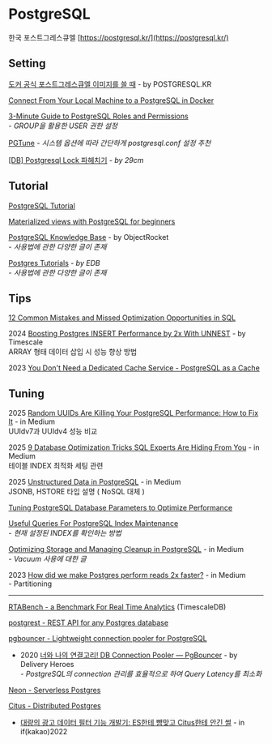 # PostgreSQL

한국 포스트그레스큐엘 [https://postgresql.kr/](https://postgresql.kr/)

## Setting

[도커 공식 포스트그레스큐엘 이미지를 쓸 때](https://postgresql.kr/blog/when_useing_docker_official_postgres_image.html) - by POSTGRESQL.KR

[Connect From Your Local Machine to a PostgreSQL in Docker](https://medium.com/better-programming/connect-from-local-machine-to-postgresql-docker-container-f785f00461a7)

[3-Minute Guide to PostgreSQL Roles and Permissions](https://medium.com/people-ai-engineering/3-minute-guide-to-postgresql-roles-and-permissions-3f2d80f1a5b8)\
&#x20; \-  _GROUP을 활용한 USER 권한 설정_

[PGTune](https://pgtune.leopard.in.ua/#/) _- 시스템 옵션에 따라 간단하게 postgresql.conf 설정 추천_

[\[DB\] Postgresql Lock 파헤치기](https://medium.com/29cm/db-postgresql-lock-%ED%8C%8C%ED%97%A4%EC%B9%98%EA%B8%B0-57d37ebe057) _- by 29cm_

## Tutorial

[PostgreSQL Tutorial](http://www.postgresqltutorial.com)

[Materialized views with PostgreSQL for beginners](https://medium.com/jobteaser-dev-team/materialized-views-with-postgresql-for-beginners-9809483db35f)

[PostgreSQL Knowledge Base](https://kb.objectrocket.com/category/postgresql) - by ObjectRocket\
&#x20; \-  _사용법에 관한 다양한 글이 존재_

[Postgres Tutorials](https://www.enterprisedb.com/postgres-tutorials) _- by EDB_\
&#x20; _-  사용법에 관한 다양한 글이 존재_

## Tips

[12 Common Mistakes and Missed Optimization Opportunities in SQL](https://hakibenita.com/sql-dos-and-donts)

2024 [Boosting Postgres INSERT Performance by 2x With UNNEST](https://www.timescale.com/blog/boosting-postgres-insert-performance) - by Timescale\
&#x20; ARRAY 형태 데이터 삽입 시 성능 향상 방법

2023 [You Don't Need a Dedicated Cache Service - PostgreSQL as a Cache](https://martinheinz.dev/blog/105)



## Tuning

2025 [Random UUIDs Are Killing Your PostgreSQL Performance: How to Fix It](https://medium.com/@shaileshkumarmishra/random-uuids-are-killing-your-postgresql-performance-how-to-fix-it-d8f7aaa0b2c5) - in Medium\
&#x20; UUIdv7과 UUIdv4 성능 비교

2025 [9 Database Optimization Tricks SQL Experts Are Hiding From You](https://medium.com/hack-the-stack/9-database-optimization-tricks-sql-experts-are-hiding-from-you-40834c93be86) - in Medium\
&#x20; 테이블 INDEX 최적화 세팅 관련

2025 [Unstructured Data in PostgreSQL](https://medium.com/@tihomir.manushev/unstructured-data-in-postgresql-9af788b40b94) - in Medium\
&#x20; JSONB, HSTORE 타입 설명 ( NoSQL 대체 )

[Tuning PostgreSQL Database Parameters to Optimize Performance](https://www.percona.com/blog/2018/08/31/tuning-postgresql-database-parameters-to-optimize-performance/)

[Useful Queries For PostgreSQL Index Maintenance](https://www.percona.com/blog/2020/03/31/useful-queries-for-postgresql-index-maintenance/)\
&#x20; \-  _현재 설정된 INDEX를 확인하는 방법_

[Optimizing Storage and Managing Cleanup in PostgreSQL](https://medium.com/coding-blocks/optimizing-storage-and-managing-cleanup-in-postgresql-c2fe56d4cf5) - in Medium\
&#x20; \-  _Vacuum 사용에 대한 글_

2023 [How did we make Postgres perform reads 2x faster?](https://medium.com/shelf-io-engineering/how-did-we-make-postgres-perform-reads-2x-faster-with-partitioning-1a286f25cbbd) - in Medium\
&#x20; \- Partitioning

***

[RTABench - a Benchmark For Real Time Analytics](https://rtabench.com/) (TimescaleDB)

[postgrest - REST API for any Postgres database](https://github.com/PostgREST/postgrest)

[pgbouncer - Lightweight connection pooler for PostgreSQL](https://github.com/pgbouncer/pgbouncer)

* 2020 [너와 나의 연결고리! DB Connection Pooler — PgBouncer](https://medium.com/deliverytechkorea/%EB%84%88%EC%9D%98-%EB%82%98%EC%9D%98-%EC%97%B0%EA%B2%B0%EA%B3%A0%EB%A6%AC-db-connection-pooler-pgbouncer-e43ec536a088) - by Delivery Heroes\
  &#x20; \-  _PostgreSQL의 connection 관리를 효율적으로 하여 Query Latency를 최소화_

[Neon - Serverless Postgres](https://neon.tech/)

[Citus - Distributed Postgres](https://www.citusdata.com/)

* [대량의 광고 데이터 필터 기능 개발기: ES한테 뺨맞고 Citus한테 안긴 썰](https://www.youtube.com/watch?v=tWWxQDbp8z4) - in if(kakao)2022[\
  ](https://www.citusdata.com/)
